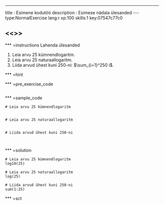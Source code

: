 ---
title       : Esimene kodutöö
description : Esimese nädala ülesanded
--- type:NormalExercise lang:r xp:100 skills:1 key:07547c77c0
## <<<Arvutamine>>>


*** =instructions
Lahenda ülesanded
1. Leia arvu 25 kümnendlogaritm.
2. Leia arvu 25 naturaallogaritm.
3. Liida arvud ühest kuni 250-ni: $\sum_{i=1}^250 i$.

*** =hint

*** =pre_exercise_code
```{r}

```

*** =sample_code
```{r}
# Leia arvu 25 kümnendlogaritm


# Leia arvu 25 naturaallogaritm


# Liida arvud ühest kuni 250-ni 



```

*** =solution
```{r}
# Leia arvu 25 kümnendlogaritm
log10(25)

# Leia arvu 25 naturaallogaritm
log(25)

# Liida arvud ühest kuni 250-ni 
sum(1:25)

```

*** =sct
```{r}

```
